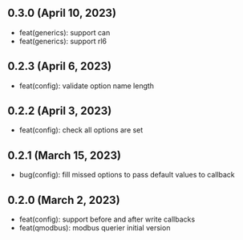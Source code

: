 ## 0.3.0 (April 10, 2023)
* feat(generics): support can
* feat(generics): support rl6

## 0.2.3 (April 6, 2023)
* feat(config): validate option name length

## 0.2.2 (April 3, 2023)
* feat(config): check all options are set

## 0.2.1 (March 15, 2023)
* bug(config): fill missed options to pass default values to callback

## 0.2.0 (March 2, 2023)
* feat(config): support before and after write callbacks
* feat(qmodbus): modbus querier initial version
